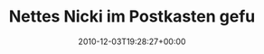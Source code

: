 ---
retweeted: false
source: <a href="http://www.weetapp.com" rel="nofollow">Weet for Mac</a>
entities:
  hashtags: []
  symbols: []
  user_mentions:
  - name: diaspora*
    screen_name: joindiaspora
    indices:
    - '72'
    - '85'
    id_str: '136879221'
    id: '136879221'
  urls: []
display_text_range:
- '0'
- '85'
favorite_count: '0'
id_str: '10777403282432001'
truncated: false
retweet_count: '0'
id: '10777403282432001'
created_at: Fri Dec 03 19:28:27 +0000 2010
favorited: false
full_text: Nettes Nicki im Postkasten gefunden http://twitpic.com/3ck4xq Dank an   [@joindiaspora](https://twitter.com/joindiaspora)
lang: de
tags:
- pesos:twitter
date: '2010-12-03T19:28:27+00:00'
src: https://twitter.com/bascht/status/10777403282432001
original_url: https://twitter.com/bascht/status/10777403282432001
type: twitter_tweet
text: Nettes Nicki im Postkasten gefunden http://twitpic.com/3ck4xq Dank an   [@joindiaspora](https://twitter.com/joindiaspora)
title: Nettes Nicki im Postkasten gefu

---